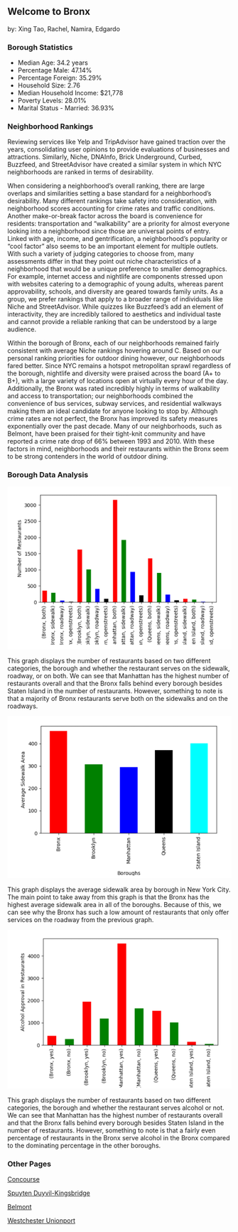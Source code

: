 ## Welcome to Bronx
by: Xing Tao, Rachel, Namira, Edgardo

### Borough Statistics

- Median Age: 34.2 years
- Percentage Male: 47.14%
- Percentage Foreign: 35.29%
- Household Size: 2.76
- Median Household Income: $21,778
- Poverty Levels: 28.01%
- Marital Status - Married: 36.93%

### Neighborhood Rankings

  Reviewing services like Yelp and TripAdvisor have gained traction over the years, consolidating user opinions to provide evaluations of businesses and attractions. Similarly, Niche, DNAInfo, Brick Underground, Curbed, Buzzfeed, and StreetAdvisor have created a similar system in which NYC neighborhoods are ranked in terms of desirability.
  
  When considering a neighborhood’s overall ranking, there are large overlaps and similarities setting a base standard for a neighborhood’s desirability. Many different rankings take safety into consideration, with neighborhood scores accounting for crime rates and traffic conditions. Another make-or-break factor across the board is convenience for residents: transportation and  “walkability” are a priority for almost everyone looking into a neighborhood since those are universal points of entry. Linked with age, income, and gentrification, a neighborhood’s popularity or “cool factor” also seems to be an important element for multiple outlets. With such a variety of judging categories to choose from, many assessments differ in that they point out niche characteristics of a neighborhood that would be a unique preference to smaller demographics. For example, internet access and nightlife are components stressed upon with websites catering to a demographic of young adults, whereas parent approvability, schools, and diversity are geared towards family units. As a group, we prefer rankings that apply to a broader range of individuals like Niche and StreetAdvisor. While quizzes like Buzzfeed’s add an element of interactivity, they are incredibly tailored to aesthetics and individual taste and cannot provide a reliable ranking that can be understood by a large audience. 
  
  Within the borough of Bronx, each of our neighborhoods remained fairly consistent with average Niche rankings hovering around C. Based on our personal ranking priorities for outdoor dining however, our neighborhoods fared better. Since NYC remains a hotspot metropolitan sprawl regardless of the borough, nightlife and diversity were praised across the board (A+ to B+), with a large variety of locations open at virtually every hour of the day. Additionally, the Bronx was rated incredibly highly in terms of walkability and access to transportation; our neighborhoods combined the convenience of bus services, subway services, and residential walkways making them an ideal candidate for anyone looking to stop by. Although crime rates are not perfect, the Bronx has improved its safety measures exponentially over the past decade. Many of our neighborhoods, such as Belmont, have been praised for their tight-knit community and have reported a crime rate drop of 66% between 1993 and 2010. With these factors in mind, neighborhoods and their restaurants within the Bronx seem to be strong contenders in the world of outdoor dining.

### Borough Data Analysis

![Graph1](/Graph1.png)

This graph displays the number of restaurants based on two different categories, the borough and whether the restaurant serves on the sidewalk, roadway, or on both. We can see that Manhattan has the highest number of restaurants overall and that the Bronx falls behind every borough besides Staten Island in the number of restaurants. However, something to note is that a majority of Bronx restaurants serve both on the sidewalks and on the roadways.

![Graph2](/Graph2.png)

This graph displays the average sidewalk area by borough in New York City. The main point to take away from this graph is that the Bronx has the highest average sidewalk area in all of the boroughs. Because of this, we can see why the Bronx has such a low amount of restaurants that only offer services on the roadway from the previous graph.

![Graph3](/Graph3.png)

This graph displays the number of restaurants based on two different categories, the borough and whether the restaurant serves alcohol or not. We can see that Manhattan has the highest number of restaurants overall and that the Bronx falls behind every borough besides Staten Island in the number of restaurants. However, something to note is that a fairly even percentage of restaurants in the Bronx serve alcohol in the Bronx compared to the dominating percentage in the other boroughs.

### Other Pages
[Concourse](https://xshi0603.github.io/concourse-webpage/)

[Spuyten Duyvil-Kingsbridge](https://edgardopleytez.github.io/SputyenDuyvil-Kingsbridge/)

[Belmont](https://namiraz.github.io/bronx)

[Westchester Unionport](https://rach-zhang.github.io/open-streets-westchester-unionport/)

